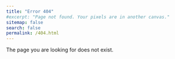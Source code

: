 ```yaml
---
title: "Error 404"
#excerpt: "Page not found. Your pixels are in another canvas."
sitemap: false
search: false
permalink: /404.html
---
```


The page you are looking for does not exist.
